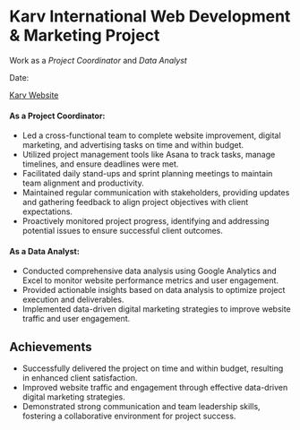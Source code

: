 # Karv International Web Development & Marketing Project
Work as a *Project Coordinator* and *Data Analyst* 

Date: 

[Karv Website](http://karvinternational.com/)


#### As a Project Coordinator:
- Led a cross-functional team to complete website improvement, digital marketing, and advertising tasks on time and within budget.
- Utilized project management tools like Asana to track tasks, manage timelines, and ensure deadlines were met.
- Facilitated daily stand-ups and sprint planning meetings to maintain team alignment and productivity.
- Maintained regular communication with stakeholders, providing updates and gathering feedback to align project objectives with client expectations.
- Proactively monitored project progress, identifying and addressing potential issues to ensure successful client outcomes.

  
#### As a Data Analyst:
- Conducted comprehensive data analysis using Google Analytics and Excel to monitor website performance metrics and user engagement.
- Provided actionable insights based on data analysis to optimize project execution and deliverables.
- Implemented data-driven digital marketing strategies to improve website traffic and user engagement.


## Achievements
- Successfully delivered the project on time and within budget, resulting in enhanced client satisfaction.
- Improved website traffic and engagement through effective data-driven digital marketing strategies.
- Demonstrated strong communication and team leadership skills, fostering a collaborative environment for project success.
